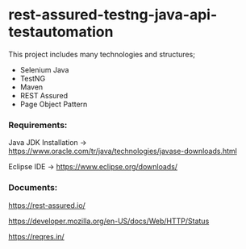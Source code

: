 # rest-assured-testng-java-api-testautomation


This project includes many technologies and structures;

- Selenium Java
- TestNG
- Maven
- REST Assured
- Page Object Pattern

### Requirements:

Java JDK Installation -> https://www.oracle.com/tr/java/technologies/javase-downloads.html

Eclipse IDE -> https://www.eclipse.org/downloads/


### Documents:

https://rest-assured.io/

https://developer.mozilla.org/en-US/docs/Web/HTTP/Status

https://reqres.in/
